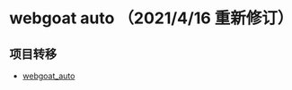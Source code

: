 # webgoat auto （2021/4/16 重新修订）


## 项目转移
- [webgoat_auto](https://code.aliyun.com/sangfor/webgoat_auto)